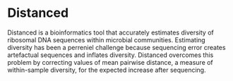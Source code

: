 # Distanced
Distanced is a bioinformatics tool that accurately estimates diversity of ribosomal DNA sequences within microbial communities.  Estimating diversity has been a perreniel challenge because sequencing error creates artefactual sequences and inflates diversity.  Distanced overcomes this problem by correcting values of mean pairwise distance, a measure of within-sample diversity, for the expected increase after sequencing.  
